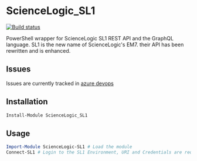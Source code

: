 # ScienceLogic_SL1

[![Build status](https://ci.appveyor.com/api/projects/status/ofohmkxfkqx4w5dh/branch/master?svg=true)](https://ci.appveyor.com/project/TomRobijns/powershell-sl1/branch/master)

PowerShell wrapper for ScienceLogic SL1 REST API and the GraphQL language.
SL1 is the new name of ScienceLogic's EM7. their API has been rewritten and is enhanced.

## Issues

Issues are currently tracked in [azure devops](https://dev.azure.com/trammeke/ScienceLogic_SL1_test1/_workitems/recentlyupdated)

## Installation

```powershell
Install-Module ScienceLogic_SL1
```

## Usage

```powershell
Import-Module ScienceLogic-SL1 # Load the module
Connect-SL1 # Login to the SL1 Environment, URI and Credentials are required
```
